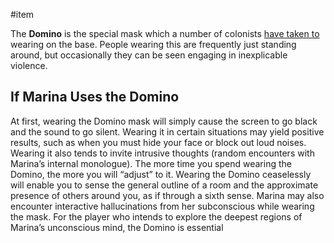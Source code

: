 #item

The **Domino** is the special mask which a number of colonists [have taken to](LogosPathogenesis.md) wearing on the base. People wearing this are frequently just standing around, but occasionally they can be seen engaging in inexplicable violence. 

## If Marina Uses the Domino
At first, wearing the Domino mask will simply cause the screen to go black and the sound to go silent. Wearing it in certain situations may yield positive results, such as when you must hide your face or block out loud noises. Wearing it also tends to invite intrusive thoughts (random encounters with Marina’s internal monologue). The more time you spend wearing the Domino, the more you will “adjust” to it. Wearing the Domino ceaselessly will enable you to sense the general outline of a room and the approximate presence of others around you, as if through a sixth sense. Marina may also encounter interactive hallucinations from her subconscious while wearing the mask. For the player who intends to explore the deepest regions of Marina’s unconscious mind, the Domino is essential
